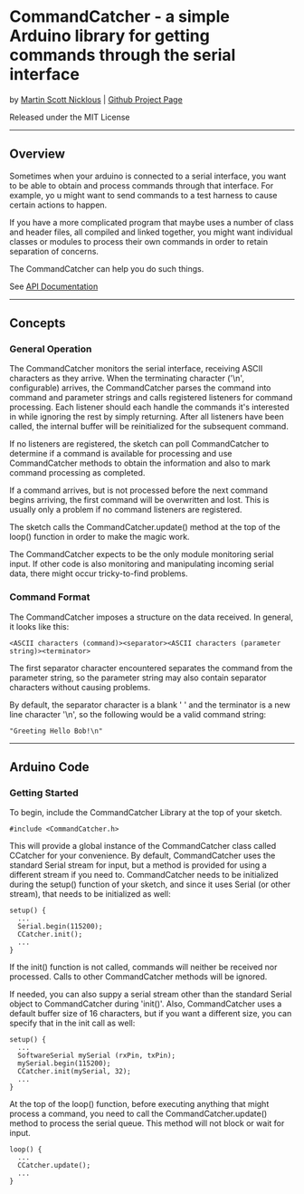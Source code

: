 # CommandCatcher - a simple Arduino library for getting commands through the serial interface

by [Martin Scott Nicklous](https://github.com/msnicklous/)
| 
[Github Project Page](https://github.com/msnicklous/CommandCatcher/)

Released under the MIT License

---
## Overview

Sometimes when your arduino is connected to a serial interface, you want to be able to obtain and process commands through
that interface. For example, yo u might want to send commands to a test harness to cause certain actions to happen.

If you have a more complicated program that maybe uses a number of class and header files, all compiled and linked together,
you might want individual classes or modules to process their own commands in order to retain separation of concerns.

The CommandCatcher can help you do such things.

See [API Documentation](https://msnicklous.github.io/CommandCatcher/)

---

## Concepts

### General Operation

The CommandCatcher monitors the serial interface, receiving ASCII characters as they arrive. When the terminating character 
('\n', configurable) arrives, the CommandCatcher parses the command into command and parameter strings and calls registered
listeners for command processing. Each listener should each handle the commands it's interested in while ignoring 
the rest by simply returning. After all listeners have been called, the internal buffer will be reinitialized for the 
subsequent command. 

If no listeners are registered, the sketch can poll CommandCatcher to determine if a 
command is available for processing and use CommandCatcher methods to obtain the information and also to mark command 
processing as completed.

If a command arrives, but is not processed before the next command begins arriving, the first command will be overwritten
and lost. This is usually only a problem if no command listeners are registered.

The sketch calls the CommandCatcher.update() method at the top of the loop() function in order to make the magic work. 

The CommandCatcher expects to be the only module monitoring serial input. If other code is also monitoring and manipulating 
incoming serial data, there might occur tricky-to-find problems.

### Command Format

The CommandCatcher imposes a structure on the data received. In general, it looks like this:
```
<ASCII characters (command)><separator><ASCII characters (parameter string)><terminator>
```
The first separator character encountered separates the command from the parameter string, so the parameter string may
also contain separator characters without causing problems.

By default, the separator character is a blank ' ' and the terminator is a new line character '\n', so the following would
be a valid command string:
```
"Greeting Hello Bob!\n"
```

---

## Arduino Code


### Getting Started
To begin, include the CommandCatcher Library at the top of your sketch.

```
#include <CommandCatcher.h>
```

This will provide a global instance of the CommandCatcher class called CCatcher for your convenience. By default,
CommandCatcher uses the standard Serial stream for input, but a method is provided for using a different stream
if you need to. CommandCatcher needs to be initialized during the setup() function of your sketch, and since it 
uses Serial (or other stream), that needs to be initialized as well:

```
setup() {
  ...
  Serial.begin(115200);
  CCatcher.init();
  ...
}
```

If the init() function is not called, commands will neither be received nor processed. Calls to other CommandCatcher methods 
will be ignored.

If needed, you can also suppy a serial stream other than the standard Serial object to CommandCatcher during 'init()'.
Also, CommandCatcher uses a default buffer size of 16 characters, but if you want a different size, you can specify that
in the init call as well:

```
setup() {
  ...
  SoftwareSerial mySerial (rxPin, txPin);
  mySerial.begin(115200);
  CCatcher.init(mySerial, 32);
  ...
}
```

At the top of the loop() function, before executing anything that might process a command, you need to call the 
CommandCatcher.update() method to process the serial queue. This method will not block or wait for input.   

```
loop() {
  ...
  CCatcher.update();
  ...
}
```



### 

